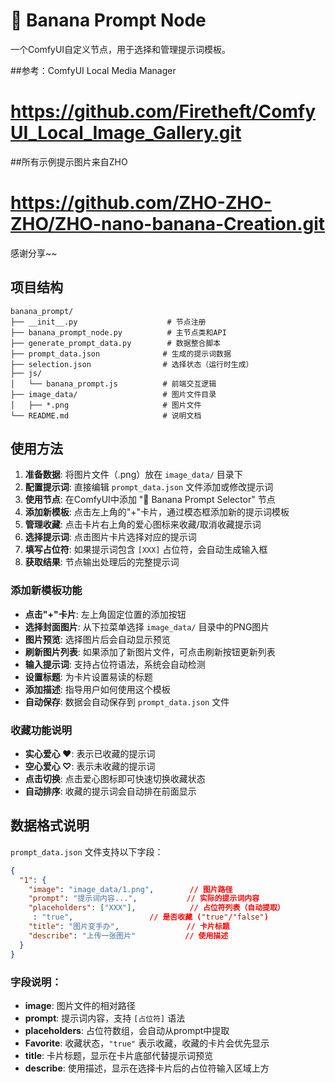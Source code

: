 # 🍌 Banana Prompt Node

一个ComfyUI自定义节点，用于选择和管理提示词模板。

##参考：ComfyUI Local Media Manager
# https://github.com/Firetheft/ComfyUI_Local_Image_Gallery.git

##所有示例提示图片来自ZHO
# https://github.com/ZHO-ZHO-ZHO/ZHO-nano-banana-Creation.git

感谢分享~~


## 项目结构

```
banana_prompt/
├── __init__.py                    # 节点注册
├── banana_prompt_node.py          # 主节点类和API
├── generate_prompt_data.py        # 数据整合脚本
├── prompt_data.json              # 生成的提示词数据
├── selection.json                # 选择状态（运行时生成）
├── js/
│   └── banana_prompt.js          # 前端交互逻辑
├── image_data/                   # 图片文件目录
│   ├── *.png                     # 图片文件
└── README.md                     # 说明文档
```

## 使用方法

1. **准备数据**: 将图片文件（.png）放在 `image_data/` 目录下
2. **配置提示词**: 直接编辑 `prompt_data.json` 文件添加或修改提示词
3. **使用节点**: 在ComfyUI中添加 "🍌 Banana Prompt Selector" 节点
4. **添加新模板**: 点击左上角的"+"卡片，通过模态框添加新的提示词模板
5. **管理收藏**: 点击卡片右上角的爱心图标来收藏/取消收藏提示词
6. **选择提示词**: 点击图片卡片选择对应的提示词
7. **填写占位符**: 如果提示词包含 `[XXX]` 占位符，会自动生成输入框
8. **获取结果**: 节点输出处理后的完整提示词

### 添加新模板功能

- **点击"+"卡片**: 左上角固定位置的添加按钮
- **选择封面图片**: 从下拉菜单选择 `image_data/` 目录中的PNG图片
- **图片预览**: 选择图片后会自动显示预览
- **刷新图片列表**: 如果添加了新图片文件，可点击刷新按钮更新列表
- **输入提示词**: 支持占位符语法，系统会自动检测
- **设置标题**: 为卡片设置易读的标题
- **添加描述**: 指导用户如何使用这个模板
- **自动保存**: 数据会自动保存到 `prompt_data.json` 文件


### 收藏功能说明

- **实心爱心 ❤️**: 表示已收藏的提示词
- **空心爱心 ♡**: 表示未收藏的提示词
- **点击切换**: 点击爱心图标即可快速切换收藏状态
- **自动排序**: 收藏的提示词会自动排在前面显示

## 数据格式说明

`prompt_data.json` 文件支持以下字段：

```json
{
  "1": {
    "image": "image_data/1.png",        // 图片路径
    "prompt": "提示词内容...",           // 实际的提示词内容
    "placeholders": ["XXX"],            // 占位符列表（自动提取）
     : "true",                 // 是否收藏 ("true"/"false")
    "title": "图片变手办",               // 卡片标题
    "describe": "上传一张图片"           // 使用描述
  }
}
```

### 字段说明：

- **image**: 图片文件的相对路径
- **prompt**: 提示词内容，支持 `[占位符]` 语法
- **placeholders**: 占位符数组，会自动从prompt中提取
- **Favorite**: 收藏状态，`"true"` 表示收藏，收藏的卡片会优先显示
- **title**: 卡片标题，显示在卡片底部代替提示词预览
- **describe**: 使用描述，显示在选择卡片后的占位符输入区域上方

